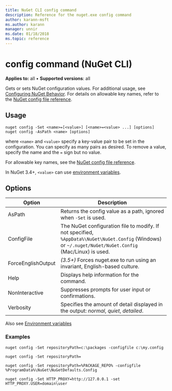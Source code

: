 ```yaml
---
title: NuGet CLI config command
description: Reference for the nuget.exe config command
author: karann-msft
ms.author: karann
manager: unnir
ms.date: 01/18/2018
ms.topic: reference
---
```


# config command (NuGet CLI)

**Applies to:** all &bullet; **Supported versions**: all

Gets or sets NuGet configuration values. For additional usage, see [Configuring NuGet Behavior](../consume-packages/configuring-nuget-behavior.md). For details on allowable key names, refer to the [NuGet config file reference](../reference/nuget-config-file.md).

## Usage

```cli
nuget config -Set <name>=[<value>] [<name>=<value> ...] [options]
nuget config -AsPath <name> [options]
```

where `<name>` and `<value>` specify a key-value pair to be set in the configuration. You can specify as many pairs as desired. To remove a value, specify the name and the `=` sign but no value.

For allowable key names, see the [NuGet config file reference](../reference/nuget-config-file.md).

In NuGet 3.4+, `<value>` can use [environment variables](cli-ref-environment-variables.md).

## Options

| Option | Description |
| --- | --- |
| AsPath | Returns the config value as a path, ignored when `-Set` is used. |
| ConfigFile | The NuGet configuration file to modify. If not specified, `%AppData%\NuGet\NuGet.Config` (Windows) or `~/.nuget/NuGet/NuGet.Config` (Mac/Linux) is used.|
| ForceEnglishOutput | *(3.5+)* Forces nuget.exe to run using an invariant, English-based culture. |
| Help | Displays help information for the command. |
| NonInteractive | Suppresses prompts for user input or confirmations. |
| Verbosity | Specifies the amount of detail displayed in the output: *normal*, *quiet*, *detailed*. |

Also see [Environment variables](cli-ref-environment-variables.md)

### Examples

```cli
nuget config -Set repositoryPath=c:\packages -configfile c:\my.config

nuget config -Set repositoryPath=

nuget config -Set repositoryPath=%PACKAGE_REPO% -configfile %ProgramData%\NuGet\NuGetDefaults.Config

nuget config -Set HTTP_PROXY=http://127.0.0.1 -set HTTP_PROXY.USER=domain\user
```
